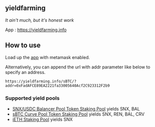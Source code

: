 ## yieldfarming

_It ain't much, but it's honest work_

App : https://yieldfarming.info

## How to use

Load up the [app](https://yieldfarming.info) with metamask enabled.

Alternatively, you can append the url with addr parameter like below to specify an address.

`https://yieldfarming.info/sBTC/?addr=0xFadAFCE89EA2221fa33005640Acf2C923312F2b9`

### Supported yield pools
* [SNX/USDC Balancer Pool Token Staking Pool](https://penandlim.github.io/yield-farming/snx-usdc/) yields SNX, BAL
* [sBTC Curve Pool Token Staking Pool](https://penandlim.github.io/yield-farming/sBTC/) yields SNX, REN, BAL, CRV
* [iETH Staking Pool](https://penandlim.github.io/yield-farming/ieth/) yields SNX

